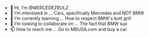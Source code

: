 - 👋 Hi, I’m @MERCEDEZRULZ
- 👀 I’m interested in ... Cars, specifically Mercedes and NOT BMW
- 🌱 I’m currently learning ... How to respect BMW's butt grill 
- 💞️ I’m looking to collaborate on ... The fact that BMW sux
- 📫 How to reach me ... Go to MBUSA.com and buy a car

<!---
MERCEDEZRULZ/MERCEDEZRULZ is a ✨ special ✨ repository because its `README.md` (this file) appears on your GitHub profile.
You can click the Preview link to take a look at your changes.
--->
